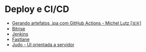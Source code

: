 # Deploy e CI/CD

- [Gerando artefatos .ipa com GitHub Actions - Michel Lutz [🇧🇷]](https://micheltlutz.medium.com/gerando-artefatos-ipa-com-github-actions-51088aa5852c)
- [Bitrise](https://bitrise.io)
- [Jenkins](https://www.jenkins.io/)
- [Fastlane](https://fastlane.tools/)
- [Judo - UI orientada a servidor](https://www.judo.app/)
